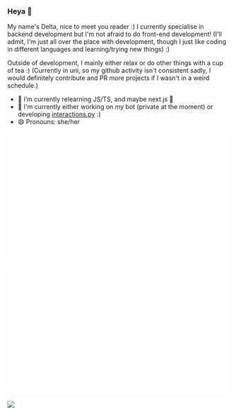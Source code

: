 
### Heya 👋

My name's Delta, nice to meet you reader :)
I currently specialise in backend development but I'm not afraid to do front-end development! (I'll admit, I'm just all over the place with development, though I just like coding in different languages and learning/trying new things) :)

Outside of development, I mainly either relax or do other things with a cup of tea :)
(Currently in uni, so my github activity isn't consistent sadly, I would definitely contribute and PR more projects if I wasn't in a weird schedule.)

- 🌱 I’m currently relearning JS/TS, and maybe next.js 👀
- 🔭 I'm currently either working on my bot (private at the moment) or developing [interactions.py](https://github.com/interactions-py/library) :)
- 😄 Pronouns: she/her  <!-- I'd really appreciate if you respect my pronouns :) -->

![](https://github.com/deltaxwizard/github-stats/blob/master/generated/overview.svg)
![](https://github.com/deltaxwizard/github-stats/blob/master/generated/languages.svg)

![](https://komarev.com/ghpvc/?username=DeltaXWizard&color=ff69b4)

<!--
**DeltaXWizard/DeltaXWizard** is a ✨ _special_ ✨ repository because its `README.md` (this file) appears on your GitHub profile.

Here are some ideas to get you started:

- 🔭 I’m currently working on ...
- 🌱 I’m currently learning ...
- 👯 I’m looking to collaborate on ...
- 🤔 I’m looking for help with ...
- 💬 Ask me about ...
- 📫 How to reach me: ...
- 😄 Pronouns: she/her
- ⚡ Fun fact: ...
-->
